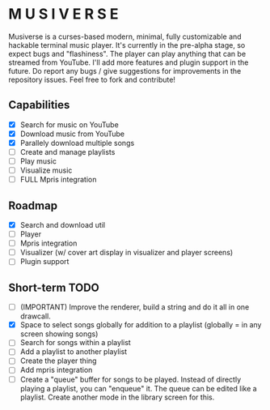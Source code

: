 # M U S I V E R S E

Musiverse is a curses-based modern, minimal, fully customizable and hackable terminal music player.
It's currently in the pre-alpha stage, so expect bugs and "flashiness".
The player can play anything that can be streamed from YouTube.
I'll add more features and plugin support in the future.
Do report any bugs / give suggestions for improvements in the repository issues.
Feel free to fork and contribute!

## Capabilities

- [x] Search for music on YouTube
- [x] Download music from YouTube
- [x] Parallely download multiple songs
- [ ] Create and manage playlists
- [ ] Play music
- [ ] Visualize music
- [ ] FULL Mpris integration

## Roadmap

- [x] Search and download util
- [ ] Player
- [ ] Mpris integration
- [ ] Visualizer (w/ cover art display in visualizer and player screens)
- [ ] Plugin support

## Short-term TODO

- [ ] (IMPORTANT) Improve the renderer, build a string and do it all in one drawcall.
- [x] Space to select songs globally for addition to a playlist (globally = in any screen showing songs)
- [ ] Search for songs within a playlist
- [ ] Add a playlist to another playlist
- [ ] Create the player thing
- [ ] Add mpris integration
- [ ] Create a "queue" buffer for songs to be played. Instead of directly playing a playlist, you can "enqueue" it. The queue can be edited like a playlist. Create another mode in the library screen for this.
